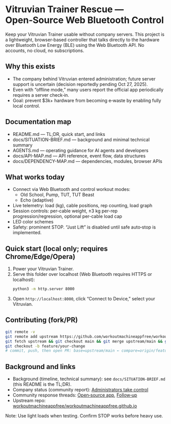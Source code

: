 # Vitruvian Trainer Rescue — Open‑Source Web Bluetooth Control

Keep your Vitruvian Trainer usable without company servers. This project is a lightweight, browser‑based controller that talks directly to the hardware over Bluetooth Low Energy (BLE) using the Web Bluetooth API. No accounts, no cloud, no subscriptions.

## Why this exists
- The company behind Vitruvian entered administration; future server support is uncertain (decision reportedly pending Oct 27, 2025).
- Even with “offline mode,” many users report the official app periodically requires a server check‑in.
- Goal: prevent $3k+ hardware from becoming e‑waste by enabling fully local control.

## Documentation map
- README.md — TL;DR, quick start, and links
- docs/SITUATION-BRIEF.md — background and minimal technical summary
- AGENTS.md — operating guidance for AI agents and developers
- docs/API-MAP.md — API reference, event flow, data structures
- docs/DEPENDENCY-MAP.md — dependencies, modules, browser APIs

## What works today
- Connect via Web Bluetooth and control workout modes:
  - Old School, Pump, TUT, TUT Beast
  - Echo (adaptive)
- Live telemetry: load (kg), cable positions, rep counting, load graph
- Session controls: per-cable weight, ±3 kg per-rep progression/regression, optional per-cable load cap
- LED color schemes
- Safety: prominent STOP. “Just Lift” is disabled until safe auto‑stop is implemented.

## Quick start (local only; requires Chrome/Edge/Opera)
1. Power your Vitruvian Trainer.
2. Serve this folder over localhost (Web Bluetooth requires HTTPS or localhost):
   ```bash
   python3 -m http.server 8000
   ```
3. Open `http://localhost:8000`, click “Connect to Device,” select your Vitruvian.

## Contributing (fork/PR)
```bash
git remote -v
git remote add upstream https://github.com/workoutmachineappfree/workoutmachineappfree.github.io.git
git fetch upstream && git checkout main && git merge upstream/main && git push origin main
git checkout -b feature/your-change
# commit, push, then open PR: base=upstream/main ← compare=origin/feature/your-change
```

## Background and links
- Background (timeline, technical summary): see `docs/SITUATION-BRIEF.md` (this README is the TL;DR).
- Company status (community report): [Administrators take control](https://www.reddit.com/r/Vitruvian_Form/comments/1nrwmnn/vitruvian_investments_administrators_take_control/)
- Community response threads: [Open‑source app](https://www.reddit.com/r/Vitruvian_Form/comments/1jiz966/open_source_app/), [Follow‑up](https://www.reddit.com/r/Vitruvian_Form/comments/1obx3ce/whatever_happened_to_this/)
- Upstream repo: [workoutmachineappfree/workoutmachineappfree.github.io](https://github.com/workoutmachineappfree/workoutmachineappfree.github.io)

Note: Use light loads when testing. Confirm STOP works before heavy use.